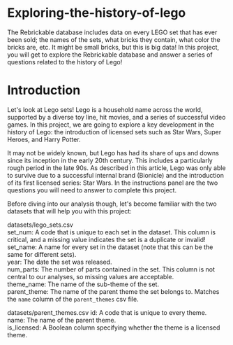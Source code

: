 # Exploring-the-history-of-lego
The Rebrickable database includes data on every LEGO set that has ever been sold; the names of the sets, what bricks they contain, what color the bricks are, etc. It might be small bricks, but this is big data! In this project, you will get to explore the Rebrickable database and answer a series of questions related to the history of Lego!

# Introduction



Let's look at Lego sets!
Lego is a household name across the world, supported by a diverse toy line, hit movies, and a series of successful video games. In this project, we are going to explore a key development in the history of Lego: the introduction of licensed sets such as Star Wars, Super Heroes, and Harry Potter.

It may not be widely known, but Lego has had its share of ups and downs since its inception in the early 20th century. This includes a particularly rough period in the late 90s. As described in this article, Lego was only able to survive due to a successful internal brand (Bionicle) and the introduction of its first licensed series: Star Wars. In the instructions panel are the two questions you will need to answer to complete this project.

Before diving into our analysis though, let's become familiar with the two datasets that will help you with this project:


datasets/lego_sets.csv    
  set_num: A code that is unique to each set in the dataset. This column is critical, and a missing value indicates the set is a duplicate or invalid!  
  set_name: A name for every set in the dataset (note that this can be the same for different sets).  
  year: The date the set was released.  
  num_parts: The number of parts contained in the set. This column is not central to our analyses, so missing values are acceptable.  
  theme_name: The name of the sub-theme of the set.  
  parent_theme: The name of the parent theme the set belongs to. Matches the `name` column of the `parent_themes` csv file.  
  
datasets/parent_themes.csv
  id: A code that is unique to every theme.  
  name: The name of the parent theme.  
  is_licensed: A Boolean column specifying whether the theme is a licensed theme.  
